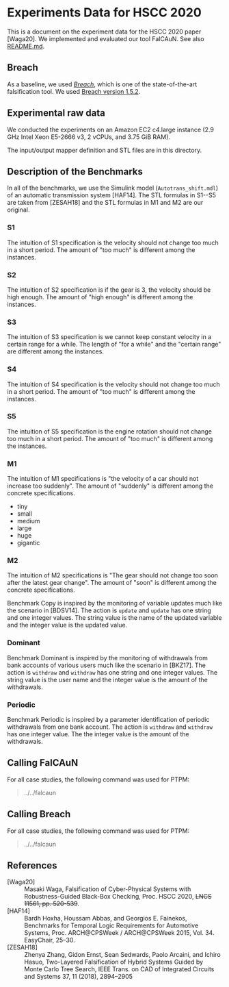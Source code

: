 Experiments Data for HSCC 2020
==============================

This is a document on the experiment data for the HSCC 2020 paper [Waga20].
We implemented and evaluated our tool FalCAuN. See also [README.md](../README.md).

Breach
------

As a baseline, we used [*Breach*](https://github.com/decyphir/breach), which is one of the state-of-the-art falsification tool. We used [Breach version 1.5.2](https://github.com/decyphir/breach/releases/tag/1.5.2).

Experimental raw data
---------------------

We conducted the experiments on an Amazon EC2 c4.large instance (2.9 GHz Intel Xeon E5-2666 v3, 2 vCPUs, and 3.75 GiB RAM).

The input/output mapper definition and STL files are in this directory. 

Description of the Benchmarks
-----------------------------

In all of the benchmarks, we use the Simulink model (`Autotrans_shift.mdl`) of an automatic transmission system [HAF14]. The STL formulas in S1--S5 are taken from [ZESAH18] and the STL formulas in M1 and M2 are our original.

### S1

The intuition of S1 specification is the velocity should not change too much in a short period. The amount of "too much" is different among the instances.

### S2

The intuition of S2 specification is if the gear is 3, the velocity should be high enough. The amount of "high enough" is different among the instances.

### S3

The intuition of S3 specification is we cannot keep constant velocity in a certain range for a while. The length of "for a while" and the "certain range" are different among the instances.

### S4

The intuition of S4 specification is the velocity should not change too much in a short period. The amount of "too much" is different among the instances.

### S5

The intuition of S5 specification is the engine rotation should not change too much in a short period. The amount of "too much" is different among the instances.

### M1

The intuition of M1 specifications is "the velocity of a car should not increase too suddenly". The amount of "suddenly" is different among the concrete specifications.

- tiny
- small
- medium
- large
- huge
- gigantic

### M2

The intuition of M2 specifications is "The gear should not change too soon after the latest gear change". The amount of "soon" is different among the concrete specifications.


Benchmark Copy is inspired by the monitoring of variable updates much like the scenario in [BDSV14]. The action is `update` and `update` has one string and one integer values. The string value is the name of the updated variable and the integer value is the updated value.

### Dominant

Benchmark Dominant is inspired by the monitoring of withdrawals from bank accounts of various users much like the scenario in [BKZ17]. The action is `withdraw` and `withdraw` has one string and one integer values. The string value is the user name and the integer value is the amount of the withdrawals.

### Periodic

Benchmark Periodic is inspired by a parameter identification of periodic withdrawals from one bank account. The action is `withdraw` and `withdraw` has one integer value. The the integer value is the amount of the withdrawals.


Calling FalCAuN
---------------

For all case studies, the following command was used for PTPM:

>  ../../falcaun 

Calling Breach
--------------

For all case studies, the following command was used for PTPM:

>  ../../falcaun 

References
----------

<dl>
<dt>[Waga20]</dt>
<dd>Masaki Waga, Falsification of Cyber-Physical Systems with Robustness-Guided Black-Box Checking, Proc. HSCC 2020, <del>LNCS 11561, pp. 520-539</del>.</dd>
<dt>[HAF14]</dt>
<dd>Bardh Hoxha, Houssam Abbas, and Georgios E. Fainekos, Benchmarks for Temporal Logic Requirements for Automotive
Systems, Proc. ARCH@CPSWeek / ARCH@CPSWeek 2015, Vol. 34. EasyChair, 25–30.</dd>
<dt>[ZESAH18]</dt>
<dd>Zhenya Zhang, Gidon Ernst, Sean Sedwards, Paolo Arcaini, and Ichiro Hasuo, Two-Layered Falsification of Hybrid Systems Guided by Monte Carlo Tree Search, IEEE Trans. on CAD of Integrated Circuits and Systems 37, 11 (2018), 2894–2905</dd>
</dl>

<!--  LocalWords:  HSCC FalCAuN README md Xeon STL Autotrans mdl HAF
 -->
<!--  LocalWords:  ZESAH
 -->
